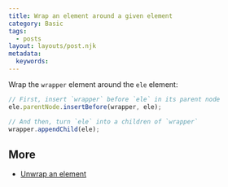 ```yaml
---
title: Wrap an element around a given element
category: Basic
tags:
  - posts
layout: layouts/post.njk
metadata:
  keywords:
---
```


Wrap the `wrapper` element around the `ele` element:

```js
// First, insert `wrapper` before `ele` in its parent node
ele.parentNode.insertBefore(wrapper, ele);

// And then, turn `ele` into a children of `wrapper`
wrapper.appendChild(ele);
```

## More

* [Unwrap an element](/unwrap-an-element)